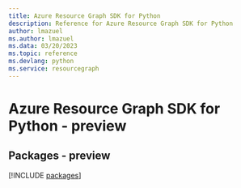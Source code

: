 ```yaml
---
title: Azure Resource Graph SDK for Python
description: Reference for Azure Resource Graph SDK for Python
author: lmazuel
ms.author: lmazuel
ms.data: 03/20/2023
ms.topic: reference
ms.devlang: python
ms.service: resourcegraph
---
```

# Azure Resource Graph SDK for Python - preview
## Packages - preview
[!INCLUDE [packages](resource-graph-index.md)]